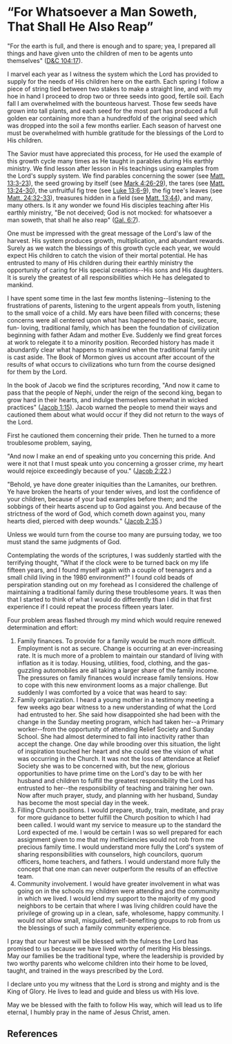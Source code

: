 # “For Whatsoever a Man Soweth, That Shall He Also Reap”

"For the earth is full, and there is enough and to spare; yea, I prepared all
things and have given unto the children of men to be agents unto themselves"
([D&amp;C 104:17](/scriptures/dc-testament/dc/104.17?lang=eng#16)).

I marvel each year as I witness the system which the Lord has provided to
supply for the needs of His children here on the earth. Each spring I follow a
piece of string tied between two stakes to make a straight line, and with my
hoe in hand I proceed to drop two or three seeds into good, fertile soil. Each
fall I am overwhelmed with the bounteous harvest. Those few seeds have grown
into tall plants, and each seed for the most part has produced a full golden
ear containing more than a hundredfold of the original seed which was dropped
into the soil a few months earlier. Each season of harvest one must be
overwhelmed with humble gratitude for the blessings of the Lord to His
children.

The Savior must have appreciated this process, for He used the example of this
growth cycle many times as He taught in parables during His earthly ministry.
We find lesson after lesson in His teachings using examples from the Lord's
supply system. We find parables concerning the sower (see [Matt.
13:3-23](/scriptures/nt/matt/13.3-23?lang=eng#2)), the seed growing by itself
(see [Mark 4:26-29](/scriptures/nt/mark/4.26-29?lang=eng#25)), the tares (see
[Matt. 13:24-30](/scriptures/nt/matt/13.24-30?lang=eng#23)), the unfruitful
fig tree (see [Luke 13:6-9](/scriptures/nt/luke/13.6-9?lang=eng#5)), the fig
tree's leaves (see [Matt.
24:32-33](/scriptures/nt/matt/24.32-33?lang=eng#31)), treasures hidden in a
field (see [Matt. 13:44](/scriptures/nt/matt/13.44?lang=eng#43)), and many,
many others. Is it any wonder we found His disciples teaching after His
earthly ministry, "Be not deceived; God is not mocked: for whatsoever a man
soweth, that shall he also reap" ([Gal.
6:7](/scriptures/nt/gal/6.7?lang=eng#6)).

One must be impressed with the great message of the Lord's law of the harvest.
His system produces growth, multiplication, and abundant rewards. Surely as we
watch the blessings of this growth cycle each year, we would expect His
children to catch the vision of their mortal potential. He has entrusted to
many of His children during their earthly ministry the opportunity of caring
for His special creations--His sons and His daughters. It is surely the
greatest of all responsibilities which He has delegated to mankind.

I have spent some time in the last few months listening--listening to the
frustrations of parents, listening to the urgent appeals from youth, listening
to the small voice of a child. My ears have been filled with concerns; these
concerns were all centered upon what has happened to the basic, secure, fun-
loving, traditional family, which has been the foundation of civilization
beginning with father Adam and mother Eve. Suddenly we find great forces at
work to relegate it to a minority position. Recorded history has made it
abundantly clear what happens to mankind when the traditional family unit is
cast aside. The Book of Mormon gives us account after account of the results
of what occurs to civilizations who turn from the course designed for them by
the Lord.

In the book of Jacob we find the scriptures recording, "And now it came to
pass that the people of Nephi, under the reign of the second king, began to
grow hard in their hearts, and indulge themselves somewhat in wicked
practices" ([Jacob 1:15](/scriptures/bofm/jacob/1.15?lang=eng#14)). Jacob
warned the people to mend their ways and cautioned them about what would occur
if they did not return to the ways of the Lord.

First he cautioned them concerning their pride. Then he turned to a more
troublesome problem, saying,

"And now I make an end of speaking unto you concerning this pride. And were it
not that I must speak unto you concerning a grosser crime, my heart would
rejoice exceedingly because of you." ([Jacob
2:22](/scriptures/bofm/jacob/2.22?lang=eng#21).)

"Behold, ye have done greater iniquities than the Lamanites, our brethren. Ye
have broken the hearts of your tender wives, and lost the confidence of your
children, because of your bad examples before them; and the sobbings of their
hearts ascend up to God against you. And because of the strictness of the word
of God, which cometh down against you, many hearts died, pierced with deep
wounds." ([Jacob 2:35](/scriptures/bofm/jacob/2.35?lang=eng#34).)

Unless we would turn from the course too many are pursuing today, we too must
stand the same judgments of God.

Contemplating the words of the scriptures, I was suddenly startled with the
terrifying thought, "What if the clock were to be turned back on my life
fifteen years, and I found myself again with a couple of teenagers and a small
child living in the 1980 environment?" I found cold beads of perspiration
standing out on my forehead as I considered the challenge of maintaining a
traditional family during these troublesome years. It was then that I started
to think of what I would do differently than I did in that first experience if
I could repeat the process fifteen years later.

Four problem areas flashed through my mind which would require renewed
determination and effort:

  1. Family finances. To provide for a family would be much more difficult. Employment is not as secure. Change is occurring at an ever-increasing rate. It is much more of a problem to maintain our standard of living with inflation as it is today. Housing, utilities, food, clothing, and the gas-guzzling automobiles are all taking a larger share of the family income. The pressures on family finances would increase family tensions. How to cope with this new environment looms as a major challenge. But suddenly I was comforted by a voice that was heard to say: 
  2. Family organization. I heard a young mother in a testimony meeting a few weeks ago bear witness to a new understanding of what the Lord had entrusted to her. She said how disappointed she had been with the change in the Sunday meeting program, which had taken her--a Primary worker--from the opportunity of attending Relief Society and Sunday School. She had almost determined to fall into inactivity rather than accept the change. One day while brooding over this situation, the light of inspiration touched her heart and she could see the vision of what was occurring in the Church. It was not the loss of attendance at Relief Society she was to be concerned with, but the new, glorious opportunities to have prime time on the Lord's day to be with her husband and children to fulfill the greatest responsibility the Lord has entrusted to her--the responsibility of teaching and training her own. Now after much prayer, study, and planning with her husband, Sunday has become the most special day in the week. 
  3. Filling Church positions. I would prepare, study, train, meditate, and pray for more guidance to better fulfill the Church position to which I had been called. I would want my service to measure up to the standard the Lord expected of me. I would be certain I was so well prepared for each assignment given to me that my inefficiencies would not rob from me precious family time. I would understand more fully the Lord's system of sharing responsibilities with counselors, high councilors, quorum officers, home teachers, and fathers. I would understand more fully the concept that one man can never outperform the results of an effective team. 
  4. Community involvement. I would have greater involvement in what was going on in the schools my children were attending and the community in which we lived. I would lend my support to the majority of my good neighbors to be certain that where I was living children could have the privilege of growing up in a clean, safe, wholesome, happy community. I would not allow small, misguided, self-benefiting groups to rob from us the blessings of such a family community experience. 

I pray that our harvest will be blessed with the fulness the Lord has promised
to us because we have lived worthy of meriting His blessings. May our families
be the traditional type, where the leadership is provided by two worthy
parents who welcome children into their home to be loved, taught, and trained
in the ways prescribed by the Lord.

I declare unto you my witness that the Lord is strong and mighty and is the
King of Glory. He lives to lead and guide and bless us with His love.

May we be blessed with the faith to follow His way, which will lead us to life
eternal, I humbly pray in the name of Jesus Christ, amen.

## References

